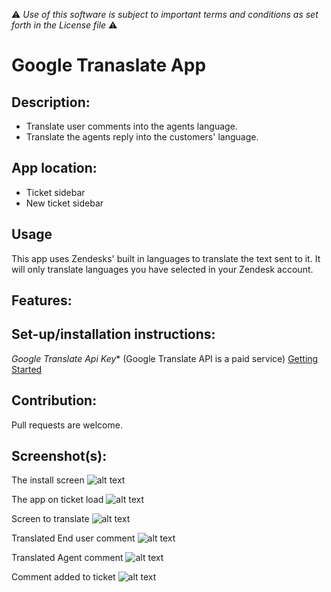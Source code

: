 :warning: *Use of this software is subject to important terms and conditions as set forth in the License file* :warning:

# Google Tranaslate App


## Description:

* Translate user comments into the agents language.
* Translate the agents reply into the customers' language.

## App location:

* Ticket sidebar
* New ticket sidebar

## Usage

This app uses Zendesks' built in languages to translate the text sent to it. It will only translate languages you have selected in your Zendesk account.


## Features:

## Set-up/installation instructions:
*Google Translate Api Key** (Google Translate API is a paid service) [Getting Started](https://developers.google.com/translate/v2/getting_started)


## Contribution:

Pull requests are welcome.

## Screenshot(s):
The install screen
![alt text](https://raw.githubusercontent.com/zendesklabs/google-translate/master/assets/install.png)

The app on ticket load
![alt text](https://raw.githubusercontent.com/zendesklabs/google-translate/master/assets/ticketload.png)

Screen to translate 
![alt text](https://raw.githubusercontent.com/zendesklabs/google-translate/master/assets/tooltip.png)

Translated End user comment
![alt text](https://raw.githubusercontent.com/zendesklabs/google-translate/master/assets/translatedcomment.png)

Translated Agent comment 
![alt text](https://raw.githubusercontent.com/zendesklabs/google-translate/master/assets/translate-new-comment.png)

Comment added to ticket
![alt text](https://raw.githubusercontent.com/zendesklabs/google-translate/master/assets/translateAgnetcomment.png)
